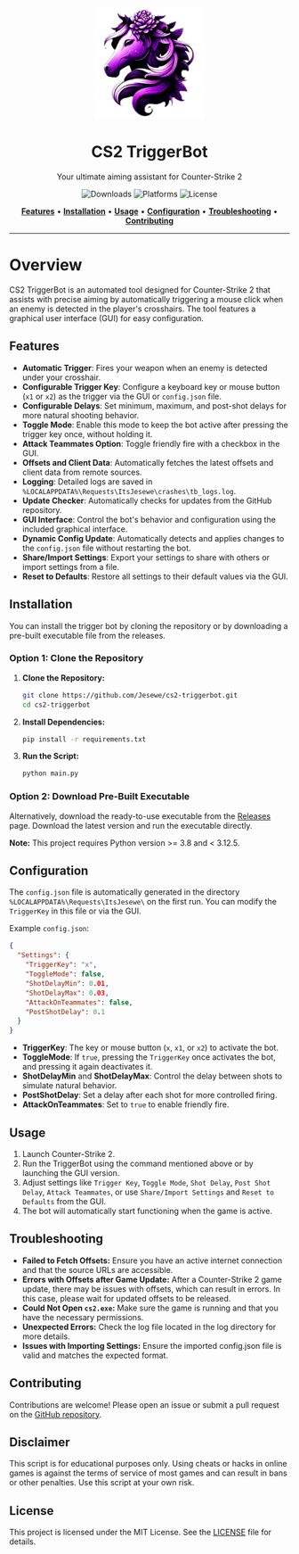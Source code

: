 <div align="center">
   <img src="src/img/icon.png" alt="CS2 TriggerBot" width="200" height="200">
   <h1>CS2 TriggerBot</h1>
   <p>Your ultimate aiming assistant for Counter-Strike 2</p>

![Downloads](https://img.shields.io/github/downloads/jesewe/cs2-triggerbot/total?style=for-the-badge&logo=github&color=D5006D)
![Platforms](https://img.shields.io/badge/platform-Windows-blue?style=for-the-badge&logo=windows&color=D5006D)
![License](https://img.shields.io/github/license/jesewe/cs2-triggerbot?style=for-the-badge&color=D5006D)

<a href="#features"><strong>Features</strong></a> •
<a href="#installation"><strong>Installation</strong></a> •
<a href="#usage"><strong>Usage</strong></a> •
<a href="#configuration"><strong>Configuration</strong></a> •
<a href="#troubleshooting"><strong>Troubleshooting</strong></a> •
<a href="#contributing"><strong>Contributing</strong></a>

</div>

---

# Overview

CS2 TriggerBot is an automated tool designed for Counter-Strike 2 that assists with precise aiming by automatically triggering a mouse click when an enemy is detected in the player's crosshairs. The tool features a graphical user interface (GUI) for easy configuration.

## Features

- **Automatic Trigger**: Fires your weapon when an enemy is detected under your crosshair.
- **Configurable Trigger Key**: Configure a keyboard key or mouse button (`x1` or `x2`) as the trigger via the GUI or `config.json` file.
- **Configurable Delays**: Set minimum, maximum, and post-shot delays for more natural shooting behavior.
- **Toggle Mode**: Enable this mode to keep the bot active after pressing the trigger key once, without holding it.
- **Attack Teammates Option**: Toggle friendly fire with a checkbox in the GUI.
- **Offsets and Client Data**: Automatically fetches the latest offsets and client data from remote sources.
- **Logging**: Detailed logs are saved in `%LOCALAPPDATA%\Requests\ItsJesewe\crashes\tb_logs.log`.
- **Update Checker**: Automatically checks for updates from the GitHub repository.
- **GUI Interface**: Control the bot's behavior and configuration using the included graphical interface.
- **Dynamic Config Update**: Automatically detects and applies changes to the `config.json` file without restarting the bot.
- **Share/Import Settings**: Export your settings to share with others or import settings from a file.
- **Reset to Defaults**: Restore all settings to their default values via the GUI.

## Installation

You can install the trigger bot by cloning the repository or by downloading a pre-built executable file from the releases.

### Option 1: Clone the Repository

1. **Clone the Repository:**

   ```bash
   git clone https://github.com/Jesewe/cs2-triggerbot.git
   cd cs2-triggerbot
   ```

2. **Install Dependencies:**

   ```bash
   pip install -r requirements.txt
   ```

3. **Run the Script:**
   ```bash
   python main.py
   ```

### Option 2: Download Pre-Built Executable

Alternatively, download the ready-to-use executable from the [Releases](https://github.com/jesewe/cs2-triggerbot/releases) page. Download the latest version and run the executable directly.

**Note:** This project requires Python version >= 3.8 and < 3.12.5.

## Configuration

The `config.json` file is automatically generated in the directory `%LOCALAPPDATA%\Requests\ItsJesewe\` on the first run. You can modify the `TriggerKey` in this file or via the GUI.

Example `config.json`:

```json
{
  "Settings": {
    "TriggerKey": "x",
    "ToggleMode": false,
    "ShotDelayMin": 0.01,
    "ShotDelayMax": 0.03,
    "AttackOnTeammates": false,
    "PostShotDelay": 0.1
  }
}
```

- **TriggerKey**: The key or mouse button (`x`, `x1`, or `x2`) to activate the bot.
- **ToggleMode**: If `true`, pressing the `TriggerKey` once activates the bot, and pressing it again deactivates it.
- **ShotDelayMin** and **ShotDelayMax**: Control the delay between shots to simulate natural behavior.
- **PostShotDelay**: Set a delay after each shot for more controlled firing.
- **AttackOnTeammates**: Set to `true` to enable friendly fire.

## Usage

1. Launch Counter-Strike 2.
2. Run the TriggerBot using the command mentioned above or by launching the GUI version.
3. Adjust settings like `Trigger Key`, `Toggle Mode`, `Shot Delay`, `Post Shot Delay`, `Attack Teammates`, or use `Share/Import Settings` and `Reset to Defaults` from the GUI.
4. The bot will automatically start functioning when the game is active.

## Troubleshooting

- **Failed to Fetch Offsets:** Ensure you have an active internet connection and that the source URLs are accessible.
- **Errors with Offsets after Game Update:** After a Counter-Strike 2 game update, there may be issues with offsets, which can result in errors. In this case, please wait for updated offsets to be released.
- **Could Not Open `cs2.exe`:** Make sure the game is running and that you have the necessary permissions.
- **Unexpected Errors:** Check the log file located in the log directory for more details.
- **Issues with Importing Settings:** Ensure the imported config.json file is valid and matches the expected format.

## Contributing

Contributions are welcome! Please open an issue or submit a pull request on the [GitHub repository](https://github.com/Jesewe/cs2-triggerbot).

## Disclaimer

This script is for educational purposes only. Using cheats or hacks in online games is against the terms of service of most games and can result in bans or other penalties. Use this script at your own risk.

## License

This project is licensed under the MIT License. See the [LICENSE](LICENSE) file for details.
